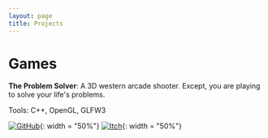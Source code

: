 ```yaml
---
layout: page
title: Projects
---
```


# Games

__The Problem Solver__: A 3D western arcade shooter. Except, you are playing to solve your life's problems. 

Tools: C++, OpenGL, GLFW3

[![GitHub](https://mohamedag2002.github.io/assets/img/icons/github_icon.png)](http://github.com/MohamedAG2002/TheProblemSolver){: width = "50%"}
[![Itch](https://mohamedag2002.github.io/assets/img/icons/itch_icon.png)](https://frodoalaska.itch.io/the-problem-solver){: width = "50%"}
